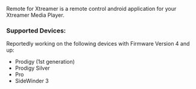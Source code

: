 Remote for Xtreamer is a remote control android application for your Xtreamer Media Player.

### Supported Devices:

Reportedly working on the following devices with Firmware Version 4 and up:

* Prodigy (1st generation)
* Prodigy Silver
* Pro
* SideWinder 3


